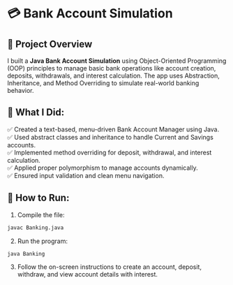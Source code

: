 # 💳 Bank Account Simulation

## 📌 Project Overview
I built a **Java Bank Account Simulation** using Object-Oriented Programming (OOP) principles to manage basic bank operations like account creation, deposits, withdrawals, and interest calculation. The app uses Abstraction, Inheritance, and Method Overriding to simulate real-world banking behavior.

## 🔨 What I Did:
✅ Created a text-based, menu-driven Bank Account Manager using Java.  
✅ Used abstract classes and inheritance to handle Current and Savings accounts.  
✅ Implemented method overriding for deposit, withdrawal, and interest calculation.  
✅ Applied proper polymorphism to manage accounts dynamically.  
✅ Ensured input validation and clean menu navigation.

## 🚀 How to Run:
1. Compile the file:
```bash
javac Banking.java
```
2. Run the program:
```bash
java Banking
```
3. Follow the on-screen instructions to create an account, deposit, withdraw, and view account details with interest.
